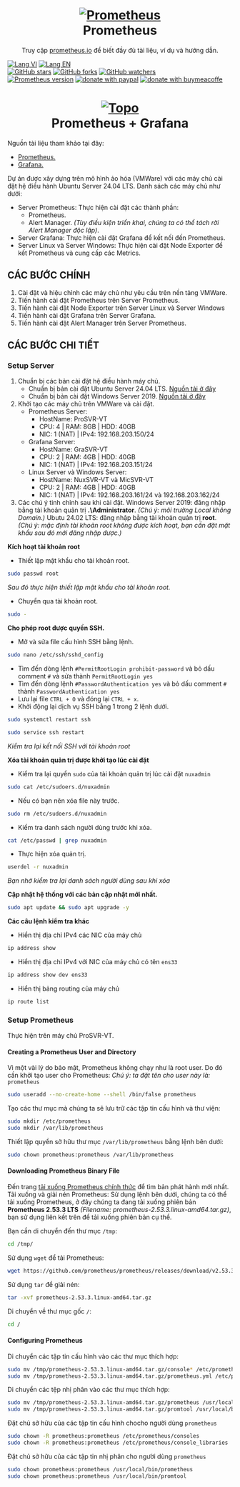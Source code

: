<h1 align="center" style="border-bottom: none">
    <a href="https://prometheus.io" target="_blank"><img alt="Prometheus" src="/images/prometheus-logo.svg"></a><br>Prometheus
</h1>

<p align="center">Truy cập <a href="https://prometheus.io" target="_blank">prometheus.io</a> để biết đầy đủ tài liệu, ví dụ và hướng dẫn.</p>

[![Lang VI](https://img.shields.io/badge/lang-vi-green)](https://github.com/quachdoduy/Monitor_Prometheus/blob/main/README.vi.md)
[![Lang EN](https://img.shields.io/badge/lang-en-red)](https://github.com/quachdoduy/Monitor_Prometheus/blob/main/README.md)<br/>
[![GitHub stars](https://img.shields.io/github/stars/quachdoduy/Monitor_Prometheus?logo=GitHub&style=flat&color=red)](https://github.com/quachdoduy/Monitor_Prometheus/stargazers)
[![GitHub forks](https://img.shields.io/github/forks/quachdoduy/Monitor_Prometheus?logo=GitHub&style=flat&color=green)](https://github.com/quachdoduy/Monitor_Prometheus/network)
[![GitHub watchers](https://img.shields.io/github/watchers/quachdoduy/Monitor_Prometheus?logo=GitHub&style=flat&color=blue)](https://github.com/quachdoduy/Monitor_Prometheus/watchers)<br/>
[![Prometheus version](https://img.shields.io/badge/Prometheus-2.53.3(LTS)-yellow?style=flat)](https://github.com/prometheus/prometheus/blob/main/CHANGELOG.md)
[![donate with paypal](https://img.shields.io/badge/Like_it%3F-Donate!-green?logo=githubsponsors&logoColor=orange&style=flat)](https://paypal.me/quachdoduy)
[![donate with buymeacoffe](https://img.shields.io/badge/Like_it%3F-Donate!-blue?logo=githubsponsors&logoColor=orange&style=flat)](https://buymeacoffee.com/quachdoduy)

<h1 align="center" style="border-bottom: none">
    <a href="https://github.com/quachdoduy/Monitor_Prometheus" target="_blank"><img alt="Topo" src="/images/Prometheus.png"></a><br>Prometheus + Grafana
</h1>

Nguồn tài liệu tham khảo tại đây:
- [Prometheus.](https://prometheus.io/docs/introduction/overview/)
- [Grafana.](https://grafana.com/docs/)

Dự án được xây dựng trên mô hình ảo hóa (VMWare) với các máy chủ cài đặt hệ điều hành Ubuntu Server 24.04 LTS. Danh sách các máy chủ như dưới:
- Server Prometheus:
    Thực hiện cài đặt các thành phần:
    - Prometheus.
    - Alert Manager. *(Tùy điều kiện triển khai, chúng ta có thể tách rời Alert Manager độc lập)*.
- Server Grafana:
    Thực hiện cài đặt Grafana để kết nối đến Prometheus.
- Server Linux và Server Windows:
    Thực hiện cài đặt Node Exporter để kết Prometheus và cung cấp các Metrics.

## CÁC BƯỚC CHÍNH
1. Cài đặt và hiệu chỉnh các máy chủ như yêu cầu trên nền tảng VMWare.
2. Tiến hành cài đặt Prometheus trên Server Prometheus.
3. Tiến hành cài đặt Node Exporter trên Server Linux và Server Windows
4. Tiến hành cài đặt Grafana trên Server Grafana.
5. Tiến hành cài đặt Alert Manager trên Server Prometheus.

## CÁC BƯỚC CHI TIẾT
### Setup Server
1. Chuẩn bị các bản cài đặt hệ điều hành máy chủ.
    - Chuẩn bị bản cài đặt Ubuntu Server 24.04 LTS. [Nguồn tải ở đây](https://ubuntu.com/download/server)
    - Chuẩn bị bản cài đặt Windows Server 2019. [Nguồn tải ở đây](https://www.microsoft.com/en-us/evalcenter/download-windows-server-2019)
2. Khởi tạo các máy chủ trên VMWare và cài đặt.
    - Prometheus Server:
        - HostName: ProSVR-VT
        - CPU: 4 | RAM: 8GB | HDD: 40GB
        - NIC: 1 (NAT) | IPv4: 192.168.203.150/24
    - Grafana Server:
        - HostName: GraSVR-VT
        - CPU: 2 | RAM: 4GB | HDD: 40GB
        - NIC: 1 (NAT) | IPv4: 192.168.203.151/24
    - Linux Server và Windows Server:
        - HostName: NuxSVR-VT và MicSVR-VT
        - CPU: 2 | RAM: 4GB | HDD: 40GB
        - NIC: 1 (NAT) | IPv4: 192.168.203.161/24 và 192.168.203.162/24
3. Các chú ý tinh chỉnh sau khi cài đặt.
    Windows Server 2019: đăng nhập bằng tài khoản quản trị **.\Administrator**. *(Chú ý: môi trường Local không Domain.)*
    Ubutu 24.02 LTS: đăng nhập bằng tài khoản quản trị **root**. *(Chú ý: mặc định tài khoản root không được kích hoạt, bạn cần đặt mặt khẩu sau đó mới đăng nhập được.)*

**Kích hoạt tài khoản root**
- Thiết lập mật khẩu cho tài khoản root.

```bash
sudo passwd root
```

*Sau đó thực hiện thiết lập mật khẩu cho tài khoản root.*
- Chuyển qua tài khoản root.

```bash
sudo -
```

**Cho phép root được quyền SSH.**
- Mở và sửa file cấu hình SSH bằng lệnh.

```bash
sudo nano /etc/ssh/sshd_config
```

- Tìm đến dòng lệnh `#PermitRootLogin prohibit-password` và bỏ dấu comment `#` và sửa thành `PermitRootLogin yes`
- Tìm đến dòng lệnh `#PasswordAuthentication yes` và bỏ dấu comment `#` thành `PasswordAuthentication yes`
- Lưu lại file `CTRL + O` và đóng lại `CTRL + x`.
- Khởi động lại dịch vụ SSH bằng 1 trong 2 lệnh dưới.

```bash
sudo systemctl restart ssh
```
```bash
sudo service ssh restart
```

*Kiểm tra lại kết nối SSH với tài khoản root*

**Xóa tài khoản quản trị được khởi tạo lúc cài đặt**
- Kiểm tra lại quyền `sudo` của tài khoản quản trị lúc cài đặt `nuxadmin`

```bash
sudo cat /etc/sudoers.d/nuxadmin
```

- Nếu có bạn nên xóa file này trước.

```bash
sudo rm /etc/sudoers.d/nuxadmin
```

- Kiểm tra danh sách người dùng trước khi xóa.

```bash
cat /etc/passwd | grep nuxadmin
```

- Thực hiện xóa quản trị.

```bash
userdel -r nuxadmin
```

*Bạn nhớ kiểm tra lại danh sách người dùng sau khi xóa*

**Cập nhật hệ thống với các bản cập nhật mới nhất.**

```bash
sudo apt update && sudo apt upgrade -y
```

**Các câu lệnh kiểm tra khác**
- Hiển thị địa chỉ IPv4 các NIC của máy chủ

```bash
ip address show
```

- Hiển thị địa chỉ IPv4 với NIC của máy chủ có tên `ens33`

```bash
ip address show dev ens33
```

- Hiển thị bảng routing của máy chủ

```bash
ip route list
```

### Setup Prometheus
Thực hiện trên máy chủ ProSVR-VT.

#### Creating a Prometheus User and Directory
Vì một vài lý do bảo mật, Prometheus không chạy như là root user. Do đó cần khởi tạo user cho Prometheus:
*Chú ý: ta đặt tên cho user này là:* `prometheus`

```bash
sudo useradd --no-create-home --shell /bin/false prometheus
```

Tạo các thư mục mà chúng ta sẽ lưu trữ các tập tin cấu hình và thư viện:

```bash
sudo mkdir /etc/prometheus
sudo mkdir /var/lib/prometheus
```

Thiết lập quyền sở hữu thư mục `/var/lib/prometheus` bằng lệnh bên dưới:

```bash
sudo chown prometheus:prometheus /var/lib/prometheus
```

#### Downloading Prometheus Binary File
Đến trang [tải xuống Prometheus chính thức](https://prometheus.io/download/) để tìm bản phát hành mới nhất. Tải xuống và giải nén Prometheus:
Sử dụng lệnh bên dưới, chúng ta có thể tải xuống Prometheus, ở đây chúng ta đang tải xuống phiên bản **Prometheus 2.53.3 LTS** *(Filename: prometheus-2.53.3.linux-amd64.tar.gz)*, bạn sử dụng liên kết trên để tải xuống phiên bản cụ thể.

Bạn cần di chuyển đến thư mục `/tmp`:

```bash
cd /tmp/
```

Sử dụng `wget` để tải Prometheus:

```bash
wget https://github.com/prometheus/prometheus/releases/download/v2.53.3/prometheus-2.53.3.linux-amd64.tar.gz
```

Sử dụng `tar` để giải nén:

```bash
tar -xvf prometheus-2.53.3.linux-amd64.tar.gz
```

Di  chuyển về thư mục gốc `/`:

```bash
cd /
```

#### Configuring Prometheus
Di chuyển các tập tin cấu hình vào các thư mục thích hợp:

```bash
sudo mv /tmp/prometheus-2.53.3.linux-amd64.tar.gz/console* /etc/prometheus/
sudo mv /tmp/prometheus-2.53.3.linux-amd64.tar.gz/prometheus.yml /etc/prometheus/
```

Di chuyển các tệp nhị phân vào các thư mục thích hợp:

```bash
sudo mv /tmp/prometheus-2.53.3.linux-amd64.tar.gz/prometheus /usr/local/bin/
sudo mv /tmp/prometheus-2.53.3.linux-amd64.tar.gz/promtool /usr/local/bin/
```

Đặt chủ sở hữu của các tập tin cấu hình chocho người dùng `prometheus`

```bash
sudo chown -R prometheus:prometheus /etc/prometheus/consoles
sudo chown -R prometheus:prometheus /etc/prometheus/console_libraries
```

Đặt chủ sở hữu của các tập tin nhị phân cho người dùng `prometheus`

```bash
sudo chown prometheus:prometheus /usr/local/bin/prometheus
sudo chown prometheus:prometheus /usr/local/bin/promtool
```

